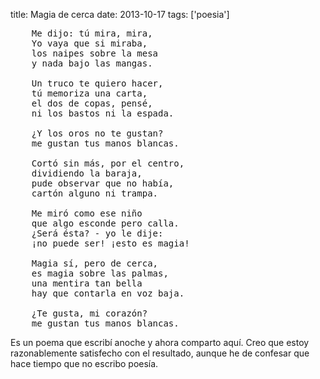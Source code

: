 title: Magia de cerca
date: 2013-10-17
tags: ['poesia']

<pre class="poetry">
    Me dijo: tú mira, mira,
    Yo vaya que si miraba,
    los naipes sobre la mesa
    y nada bajo las mangas.

    Un truco te quiero hacer,
    tú memoriza una carta,
    el dos de copas, pensé,
    ni los bastos ni la espada.

    ¿Y los oros no te gustan?
    me gustan tus manos blancas.

    Cortó sin más, por el centro,
    dividiendo la baraja,
    pude observar que no había,
    cartón alguno ni trampa.

    Me miró como ese niño
    que algo esconde pero calla.
    ¿Será ésta? - yo le dije:
    ¡no puede ser! ¡esto es magia!

    Magia sí, pero de cerca,
    es magia sobre las palmas,
    una mentira tan bella
    hay que contarla en voz baja.

    ¿Te gusta, mi corazón?
    me gustan tus manos blancas.
</pre>

Es un poema que escribí anoche y ahora comparto aquí. Creo que estoy
razonablemente satisfecho con el resultado, aunque he de confesar que
hace tiempo que no escribo poesía.

